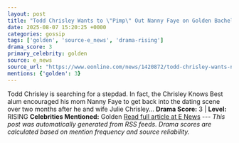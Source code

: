 ```yaml
---
layout: post
title: "Todd Chrisley Wants to \"Pimp\" Out Nanny Faye on Golden Bachelorette"
date: 2025-08-07 15:20:25 +0000
categories: gossip
tags: ['golden', 'source-e_news', 'drama-rising']
drama_score: 3
primary_celebrity: golden
source: e_news
source_url: "https://www.eonline.com/news/1420872/todd-chrisley-wants-nanny-faye-on-golden-bachelorette?cmpid=rss-syndicate-genericrss-us-top_stories"
mentions: {'golden': 3}
---
```


Todd Chrisley is searching for a stepdad. In fact, the Chrisley Knows Best alum encouraged his mom Nanny Faye to get back into the dating scene over two months after he and wife Julie Chrisley... **Drama Score:** 3 | **Level:** RISING **Celebrities Mentioned:** Golden [Read full article at E News](https://www.eonline.com/news/1420872/todd-chrisley-wants-nanny-faye-on-golden-bachelorette?cmpid=rss-syndicate-genericrss-us-top_stories) --- *This post was automatically generated from RSS feeds. Drama scores are calculated based on mention frequency and source reliability.*